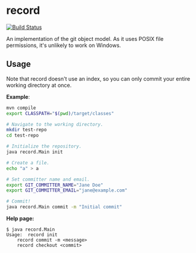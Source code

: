 # record

[![Build Status](https://travis-ci.com/zuqq/record.svg?branch=master)](https://travis-ci.com/zuqq/record)

An implementation of the git object model. As it uses POSIX file permissions,
it's unlikely to work on Windows.

## Usage

Note that record doesn't use an index, so you can only commit your entire
working directory at once.

**Example**:

```bash
mvn compile
export CLASSPATH="$(pwd)/target/classes"

# Navigate to the working directory.
mkdir test-repo
cd test-repo

# Initialize the repository.
java record.Main init

# Create a file.
echo "a" > a

# Set committer name and email.
export GIT_COMMITTER_NAME="Jane Doe"
export GIT_COMMITTER_EMAIL="jane@example.com"

# Commit!
java record.Main commit -m "Initial commit"
```

**Help page:**

```
$ java record.Main
Usage:	record init
	record commit -m <message>
	record checkout <commit>
```

